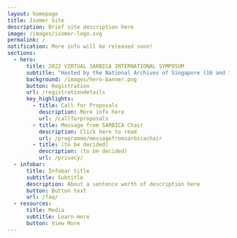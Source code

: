 ```yaml
---
layout: homepage
title: Isomer Site
description: Brief site description here
image: /images/isomer-logo.svg
permalink: /
notification: More info will be released soon!
sections:
  - hero:
      title: 2022 VIRTUAL SARBICA INTERNATIONAL SYMPOSUM
      subtitle: "Hosted by the National Archives of Singapore (16 and 17 November 2022) "
      background: /images/hero-banner.png
      button: Registration
      url: /registrationdetails
      key_highlights:
        - title: Call for Proposals
          description: More info here
          url: /callforproposals
        - title: Message from SARBICA Chair
          description: Click here to read
          url: /programme/messagefromsarbicachair
        - title: (to be decided)
          description: (to be decided)
          url: /privacy/
  - infobar:
      title: Infobar title
      subtitle: Subtitle
      description: About a sentence worth of description here
      button: Button text
      url: /faq/
  - resources:
      title: Media
      subtitle: Learn more
      button: View More
---
```

